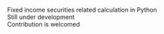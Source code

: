 Fixed income securities related calculation in Python    
Still under development    
Contribution is welcomed